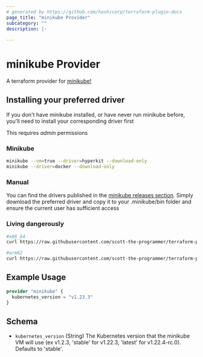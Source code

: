 ```yaml
---
# generated by https://github.com/hashicorp/terraform-plugin-docs
page_title: "minikube Provider"
subcategory: ""
description: |-
  
---
```


# minikube Provider

A terraform provider for [minikube!](https://minikube.sigs.k8s.io/docs/)

## Installing your preferred driver

If you don't have minikube installed, or have never run minikube before, you'll need to install your corresponding driver first

This requires _admin_ permissions

### Minikube

```bash
minikube --vm=true --driver=hyperkit --download-only
minikube --driver=docker --download-only
```

### Manual

You can find the drivers published in the [minikube releases section](https://github.com/kubernetes/minikube/releases). Simply download the 
preferred driver and copy it to your .minikube/bin folder and ensure the current user has sufficient access

### Living dangerously

```bash
#x86_64
curl https://raw.githubusercontent.com/scott-the-programmer/terraform-provider-minikube/main/bootstrap/install-driver.sh | sudo bash -s "kvm2"

#arm62
curl https://raw.githubusercontent.com/scott-the-programmer/terraform-provider-minikube/main/bootstrap/install-driver.sh | sudo bash -s "kvm2" "arm64"
```

## Example Usage

```terraform
provider "minikube" { 
  kubernetes_version = "v1.23.3"
}
```

## Schema
<!-- schema generated by tfplugindocs -->
- `kubernetes_version` (String) The Kubernetes version that the minikube VM will use (ex  v1.2.3, 'stable' for v1.22.3, 'latest' for v1.22.4-rc.0). Defaults to 'stable'.